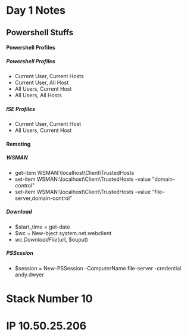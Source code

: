 # Day 1 Notes
## Powershell Stuffs
#### Powershell Profiles
##### Powershell Profiles
- Current User, Current Hosts
- Current User, All Host
- All Users, Current Host
- All Users, All Hosts
##### ISE Profiles
- Current User, Current Host
- All Users, Current Host
#### Remoting
##### WSMAN
- get-item WSMAN:\localhost\Client\TrustedHosts
- set-item WSMAN:\localhost\Client\TrustedHosts -value "domain-control"
- set-item WSMAN:\localhost\Client\TrustedHosts -value "file-server,domain-control"
##### Download
- $start_time = get-date
- $wc = New-bject system.net.webclient
- $wc.DownloadFile($url, $ouput)
##### PSSession
- $session = New-PSSession -ComputerName file-server -credential andy.dwyer
# Stack Number 10
# IP 10.50.25.206
